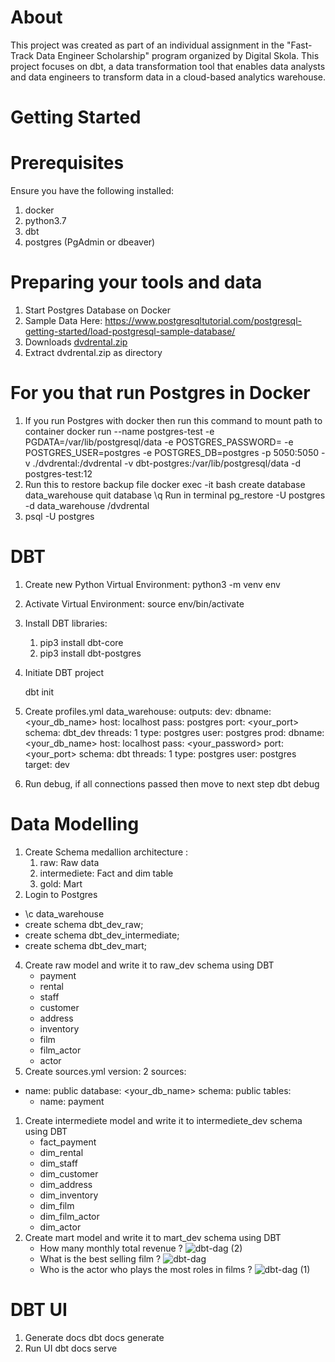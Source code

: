 # About
This project was created as part of an individual assignment in the "Fast-Track Data Engineer Scholarship" program organized by Digital Skola. 
This project focuses on dbt, a data transformation tool that enables data analysts and data engineers to transform data in a cloud-based analytics warehouse.

# Getting Started
# Prerequisites
Ensure you have the following installed:
1. docker
2. python3.7
3. dbt
4. postgres (PgAdmin or dbeaver)

# Preparing your tools and data
1. Start Postgres Database on Docker
2. Sample Data Here: https://www.postgresqltutorial.com/postgresql-getting-started/load-postgresql-sample-database/
3. Downloads [dvdrental.zip](https://www.postgresqltutorial.com/wp-content/uploads/2019/05/dvdrental.zip)
4. Extract dvdrental.zip as directory
   
# For you that run Postgres in Docker

1. If you run Postgres with docker then run this command to mount path to container
   docker run --name postgres-test -e PGDATA=/var/lib/postgresql/data -e POSTGRES_PASSWORD=<your password> -e POSTGRES_USER=postgres -e POSTGRES_DB=postgres -p 5050:5050 -v ./dvdrental:/dvdrental -v dbt-postgres:/var/lib/postgresql/data -d postgres-test:12
2. Run this to restore backup file
   docker exec -it <postgres container name> bash
   create database data_warehouse
   quit database
   \q
   Run in terminal
   pg_restore -U postgres -d data_warehouse /dvdrental
3. psql -U postgres
   
# DBT

1. Create new Python Virtual Environment: python3 -m venv env
2. Activate Virtual Environment: source env/bin/activate
3. Install DBT libraries: 
    1. pip3 install dbt-core
    2. pip3 install dbt-postgres
4. Initiate DBT project
   
   dbt init
6. Create profiles.yml
   data_warehouse:
  outputs:
    dev:
      dbname: <your_db_name>
      host: localhost
      pass: postgres
      port: <your_port>
      schema: dbt_dev
      threads: 1
      type: postgres
      user: postgres
    prod:
      dbname: <your_db_name>
      host: localhost
      pass: <your_password>
      port: <your_port>
      schema: dbt
      threads: 1
      type: postgres
      user: postgres
  target: dev
7. Run debug, if all connections passed then move to next step
   dbt debug
   
# Data Modelling
1. Create Schema medallion architecture :
    1. raw: Raw data
    2. intermediete: Fact and dim table
    3. gold: Mart
2. Login to Postgres
- \c data_warehouse
- create schema dbt_dev_raw;
- create schema dbt_dev_intermediate;
- create schema dbt_dev_mart;

4. Create raw model and write it to raw_dev schema using DBT
    - payment
    - rental
    - staff
    - customer
    - address
    - inventory
    - film
    - film_actor
    - actor
5. Create sources.yml
   version: 2
sources:
  - name: public
    database: <your_db_name>
    schema: public
    tables:
      - name: payment

1. Create intermediete model and write it to intermediete_dev schema using DBT
    - fact_payment
    - dim_rental
    - dim_staff
    - dim_customer
    - dim_address
    - dim_inventory
    - dim_film
    - dim_film_actor
    - dim_actor
2. Create mart model and write it to mart_dev schema using DBT
    - How many monthly total revenue ?
      ![dbt-dag (2)](https://github.com/user-attachments/assets/629f6e8a-2af1-4f57-8403-441346685c14)
    - What is the best selling film ?
      ![dbt-dag](https://github.com/user-attachments/assets/dcf605f4-f328-4c1c-841c-7ff294ae125e)
    - Who is the actor who plays the most roles in films ?
      ![dbt-dag (1)](https://github.com/user-attachments/assets/53d82c9b-4763-4f19-b488-165525b28e84)
# DBT UI
1. Generate docs
   dbt docs generate
2. Run UI
   dbt docs serve
